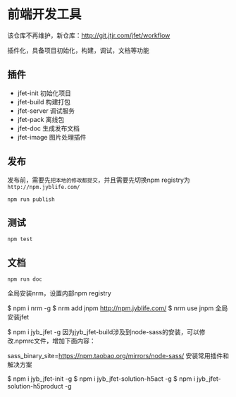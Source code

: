 # 前端开发工具

该仓库不再维护，新仓库：http://git.jtjr.com/jfet/workflow

插件化，具备项目初始化，构建，调试，文档等功能

## 插件

- jfet-init 初始化项目
- jfet-build 构建打包
- jfet-server 调试服务
- jfet-pack 离线包
- jfet-doc 生成发布文档
- jfet-image 图片处理插件

## 发布

发布前，需要先`把本地的修改都提交`，并且需要先切换npm registry为`http://npm.jyblife.com/`

```shell
npm run publish
```

## 测试

```shell
npm test
```

## 文档

```shell
npm run doc
```

全局安装nrm，设置内部npm registry

$ npm i nrm -g
$ nrm add jnpm http://npm.jyblife.com/
$ nrm use jnpm
全局安装jfet

$ npm i jyb_jfet -g
因为jyb_jfet-build涉及到node-sass的安装，可以修改.npmrc文件，增加下面内容：

sass_binary_site=https://npm.taobao.org/mirrors/node-sass/
安装常用插件和解决方案

$ npm i jyb_jfet-init -g
$ npm i jyb_jfet-solution-h5act -g
$ npm i jyb_jfet-solution-h5product -g
